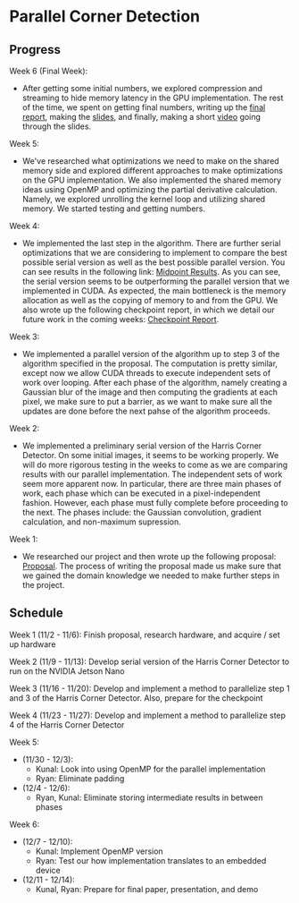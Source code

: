 # Parallel Corner Detection

## Progress
Week 6 (Final Week):
  + After getting some initial numbers, we explored compression and streaming to hide memory latency in the GPU implementation. The rest of the time, we spent on getting final numbers, writing up the [final report](https://github.com/kjobanputra/Parallel-Corner-Detection/blob/gh-pages/418_Final_Project_Paper.pdf), making the [slides](https://github.com/kjobanputra/Parallel-Corner-Detection/blob/gh-pages/Parallel%20Corner%20Detection%20Presentation.pdf), and finally, making a short [video](https://youtu.be/sHniXtd6qsc) going through the slides. 

Week 5:
  + We've researched what optimizations we need to make on the shared memory side and explored different approaches to make optimizations on the GPU implementation. We also implemented the shared memory ideas using OpenMP and optimizing the partial derivative calculation. Namely, we explored unrolling the kernel loop and utilizing shared memory. We started testing and getting numbers.

Week 4:
  + We implemented the last step in the algorithm. There are further serial optimizations that we are considering to implement to compare the best possible serial version as well as the best possible parallel version. You can see results in the following link: [Midpoint Results](https://github.com/kjobanputra/Parallel-Corner-Detection/blob/gh-pages/Results%20-%20Midpoint.pdf). As you can see, the serial version seems to be outperforming the parallel version that we implemented in CUDA. As expected, the main bottleneck is the memory allocation as well as the copying of memory to and from the GPU. We also wrote up the following checkpoint report, in which we detail our future work in the coming weeks: [Checkpoint Report](https://github.com/kjobanputra/Parallel-Corner-Detection/blob/gh-pages/Checkpoint%20report.pdf). 

Week 3:
  + We implemented a parallel version of the algorithm up to step 3 of the algorithm specified in the proposal. The computation is pretty similar, except now we allow CUDA threads to execute independent sets of work over looping. After each phase of the algorithm, namely creating a Gaussian blur of the image and then computing the gradients at each pixel, we make sure to put a barrier, as we want to make sure all the updates are done before the next pahse of the algorithm proceeds.

Week 2:
  + We implemented a preliminary serial version of the Harris Corner Detector. On some initial images, it seems to be working properly. We will do more rigorous testing in the weeks to come as we are comparing results with our parallel implementation. The independent sets of work seem more apparent now. In particular, there are three main phases of work, each phase which can be executed in a pixel-independent fashion. However, each phase must fully complete before proceeding to the next. The phases include: the Gaussian convolution, gradient calculation, and non-maximum supression.

Week 1:
  + We researched our project and then wrote up the following proposal: [Proposal](https://github.com/kjobanputra/Parallel-Corner-Detection/blob/gh-pages/Proposal.pdf). The process of writing the proposal made us make sure that we gained the domain knowledge we needed to make further steps in the project.

## Schedule
Week 1 (11/2 - 11/6): Finish proposal, research hardware, and acquire / set up hardware

Week 2 (11/9 - 11/13): Develop serial version of the Harris Corner Detector to run on the NVIDIA Jetson Nano

Week 3 (11/16 - 11/20): Develop and implement a method to parallelize step 1 and 3 of the Harris Corner Detector. Also, prepare for the checkpoint

Week 4 (11/23 - 11/27): Develop and implement a method to parallelize step 4 of the Harris Corner Detector

Week 5:
  + (11/30 - 12/3): 
    + Kunal: Look into using OpenMP for the parallel implementation
    + Ryan: Eliminate padding
  + (12/4 - 12/6):
    + Ryan, Kunal: Eliminate storing intermediate results in between phases

Week 6: 
  + (12/7 - 12/10):
    + Kunal: Implement OpenMP version
    + Ryan: Test our how implementation translates to an embedded device
  + (12/11 - 12/14):
    + Kunal, Ryan: Prepare for final paper, presentation, and demo
